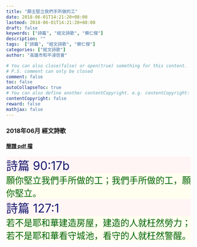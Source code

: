 ```yaml
---
title: "願主堅立我們手所做的工"
date: 2018-06-01T14:21:20+08:00
lastmod: 2018-06-01T14:21:20+08:00
draft: false
keywords: ["詩篇", "經文詩歌", "蔡仁傑"]
description: ""
tags:  ["詩篇", "經文詩歌", "蔡仁傑"]
categories: ["經文詩歌"]
author: "高雄市和平浸信會"

# You can also close(false) or open(true) something for this content.
# P.S. comment can only be closed
comment: false
toc: false
autoCollapseToc: true
# You can also define another contentCopyright. e.g. contentCopyright: "This is another copyright."
contentCopyright: false
reward: false
mathjax: false
---
```


### 2018年06月 經文詩歌

#### [簡譜 pdf 檔](/pdf-h/h201806.pdf "願主堅立我們手所做的工")

<div style="background-color:#FFF5F5"><font size="6", color="#191970">
詩篇 90:17b
</font>
</div>

<div style="background-color:#FFFEEF"><font size="5", color="#006400">
願你堅立我們手所做的工；我們手所做的工，願你堅立。
</font>
</div>

<div style="background-color:#FFF5F5"><font size="6", color="#191970">
詩篇 127:1
</font>
</div>

<div style="background-color:#FFFEEF"><font size="5", color="#006400">
若不是耶和華建造房屋，建造的人就枉然勞力；若不是耶和華看守城池，看守的人就枉然警醒。
</font>
</div>
